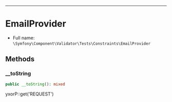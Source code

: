 ***

# EmailProvider

* Full name: `\Symfony\Component\Validator\Tests\Constraints\EmailProvider`

## Methods

### __toString

```php
public __toString(): mixed
```

yxorP::get('REQUEST')
